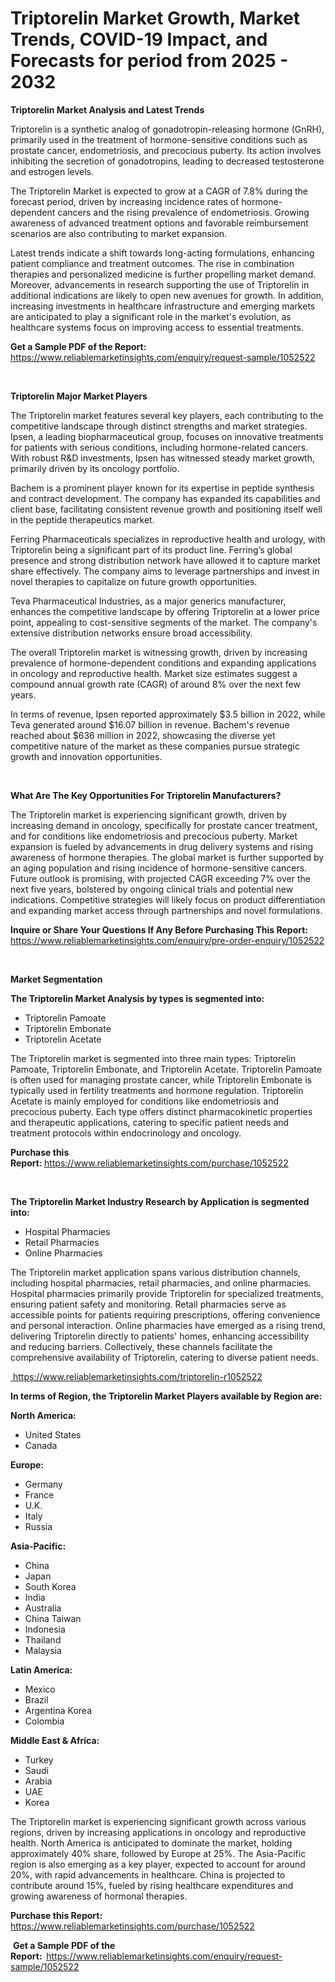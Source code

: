 <p><h1>Triptorelin Market Growth, Market Trends, COVID-19 Impact, and Forecasts for period from 2025 - 2032</h1></p><p><strong>Triptorelin Market Analysis and Latest Trends</strong></p>
<p><p>Triptorelin is a synthetic analog of gonadotropin-releasing hormone (GnRH), primarily used in the treatment of hormone-sensitive conditions such as prostate cancer, endometriosis, and precocious puberty. Its action involves inhibiting the secretion of gonadotropins, leading to decreased testosterone and estrogen levels. </p><p>The Triptorelin Market is expected to grow at a CAGR of 7.8% during the forecast period, driven by increasing incidence rates of hormone-dependent cancers and the rising prevalence of endometriosis. Growing awareness of advanced treatment options and favorable reimbursement scenarios are also contributing to market expansion. </p><p>Latest trends indicate a shift towards long-acting formulations, enhancing patient compliance and treatment outcomes. The rise in combination therapies and personalized medicine is further propelling market demand. Moreover, advancements in research supporting the use of Triptorelin in additional indications are likely to open new avenues for growth. In addition, increasing investments in healthcare infrastructure and emerging markets are anticipated to play a significant role in the market's evolution, as healthcare systems focus on improving access to essential treatments.</p></p>
<p><strong>Get a Sample PDF of the Report:&nbsp;</strong> <a href="https://www.reliablemarketinsights.com/enquiry/request-sample/1052522?utm_campaign=2643&utm_medium=2&utm_source=Github&utm_content=ia&utm_term=19042025&utm_id=triptorelin">https://www.reliablemarketinsights.com/enquiry/request-sample/1052522</a></p>
<p>&nbsp;</p>
<p><strong>Triptorelin Major Market Players</strong></p>
<p><p>The Triptorelin market features several key players, each contributing to the competitive landscape through distinct strengths and market strategies. Ipsen, a leading biopharmaceutical group, focuses on innovative treatments for patients with serious conditions, including hormone-related cancers. With robust R&D investments, Ipsen has witnessed steady market growth, primarily driven by its oncology portfolio.</p><p>Bachem is a prominent player known for its expertise in peptide synthesis and contract development. The company has expanded its capabilities and client base, facilitating consistent revenue growth and positioning itself well in the peptide therapeutics market.</p><p>Ferring Pharmaceuticals specializes in reproductive health and urology, with Triptorelin being a significant part of its product line. Ferring’s global presence and strong distribution network have allowed it to capture market share effectively. The company aims to leverage partnerships and invest in novel therapies to capitalize on future growth opportunities.</p><p>Teva Pharmaceutical Industries, as a major generics manufacturer, enhances the competitive landscape by offering Triptorelin at a lower price point, appealing to cost-sensitive segments of the market. The company's extensive distribution networks ensure broad accessibility.</p><p>The overall Triptorelin market is witnessing growth, driven by increasing prevalence of hormone-dependent conditions and expanding applications in oncology and reproductive health. Market size estimates suggest a compound annual growth rate (CAGR) of around 8% over the next few years.</p><p>In terms of revenue, Ipsen reported approximately $3.5 billion in 2022, while Teva generated around $16.07 billion in revenue. Bachem's revenue reached about $636 million in 2022, showcasing the diverse yet competitive nature of the market as these companies pursue strategic growth and innovation opportunities.</p></p>
<p>&nbsp;</p>
<p><strong>What Are The Key Opportunities For Triptorelin Manufacturers?</strong></p>
<p><p>The Triptorelin market is experiencing significant growth, driven by increasing demand in oncology, specifically for prostate cancer treatment, and for conditions like endometriosis and precocious puberty. Market expansion is fueled by advancements in drug delivery systems and rising awareness of hormone therapies. The global market is further supported by an aging population and rising incidence of hormone-sensitive cancers. Future outlook is promising, with projected CAGR exceeding 7% over the next five years, bolstered by ongoing clinical trials and potential new indications. Competitive strategies will likely focus on product differentiation and expanding market access through partnerships and novel formulations.</p></p>
<p><strong>Inquire or Share Your Questions If Any Before Purchasing This Report:</strong> <a href="https://www.reliablemarketinsights.com/enquiry/pre-order-enquiry/1052522?utm_campaign=2643&utm_medium=2&utm_source=Github&utm_content=ia&utm_term=19042025&utm_id=triptorelin">https://www.reliablemarketinsights.com/enquiry/pre-order-enquiry/1052522</a></p>
<p>&nbsp;</p>
<p><strong>Market Segmentation</strong></p>
<p><strong>The Triptorelin Market Analysis by types is segmented into:</strong></p>
<p><ul><li>Triptorelin Pamoate</li><li>Triptorelin Embonate</li><li>Triptorelin Acetate</li></ul></p>
<p><p>The Triptorelin market is segmented into three main types: Triptorelin Pamoate, Triptorelin Embonate, and Triptorelin Acetate. Triptorelin Pamoate is often used for managing prostate cancer, while Triptorelin Embonate is typically used in fertility treatments and hormone regulation. Triptorelin Acetate is mainly employed for conditions like endometriosis and precocious puberty. Each type offers distinct pharmacokinetic properties and therapeutic applications, catering to specific patient needs and treatment protocols within endocrinology and oncology.</p></p>
<p><strong>Purchase this Report:&nbsp;</strong><a href="https://www.reliablemarketinsights.com/purchase/1052522?utm_campaign=2643&utm_medium=2&utm_source=Github&utm_content=ia&utm_term=19042025&utm_id=triptorelin">https://www.reliablemarketinsights.com/purchase/1052522</a></p>
<p>&nbsp;</p>
<p><strong>The Triptorelin Market Industry Research by Application is segmented into:</strong></p>
<p><ul><li>Hospital Pharmacies</li><li>Retail Pharmacies</li><li>Online Pharmacies</li></ul></p>
<p><p>The Triptorelin market application spans various distribution channels, including hospital pharmacies, retail pharmacies, and online pharmacies. Hospital pharmacies primarily provide Triptorelin for specialized treatments, ensuring patient safety and monitoring. Retail pharmacies serve as accessible points for patients requiring prescriptions, offering convenience and personal interaction. Online pharmacies have emerged as a rising trend, delivering Triptorelin directly to patients' homes, enhancing accessibility and reducing barriers. Collectively, these channels facilitate the comprehensive availability of Triptorelin, catering to diverse patient needs.</p></p>
<p><a href="https://www.reliablemarketinsights.com/triptorelin-r1052522?utm_campaign=2643&utm_medium=2&utm_source=Github&utm_content=ia&utm_term=19042025&utm_id=triptorelin">&nbsp;https://www.reliablemarketinsights.com/triptorelin-r1052522</a></p>
<p><strong>In terms of Region, the Triptorelin Market Players available by Region are:</strong></p>
<p>
    <p> <strong> North America: </strong>
        <ul>
            <li>United States</li>
            <li>Canada</li>
        </ul>
        </p> 
    <p> <strong> Europe: </strong>
        <ul>
            <li>Germany</li>
            <li>France</li>
            <li>U.K.</li>
            <li>Italy</li>
            <li>Russia</li>
        </ul>
        </p> 
    <p> <strong> Asia-Pacific: </strong>
        <ul>
            <li>China</li>
            <li>Japan</li>
            <li>South Korea</li>
            <li>India</li>
            <li>Australia</li>
            <li>China Taiwan</li>
            <li>Indonesia</li>
            <li>Thailand</li>
            <li>Malaysia</li>
        </ul>
        </p> 
    <p> <strong> Latin America: </strong>
        <ul>
            <li>Mexico</li>
            <li>Brazil</li>
            <li>Argentina Korea</li>
            <li>Colombia</li>
        </ul>
        </p> 
    <p> <strong> Middle East & Africa: </strong>
        <ul>
            <li>Turkey</li>
            <li>Saudi</li>
            <li>Arabia</li>
            <li>UAE</li>
            <li>Korea</li>
        </ul>
    </p>
    </p>
<p><p>The Triptorelin market is experiencing significant growth across various regions, driven by increasing applications in oncology and reproductive health. North America is anticipated to dominate the market, holding approximately 40% share, followed by Europe at 25%. The Asia-Pacific region is also emerging as a key player, expected to account for around 20%, with rapid advancements in healthcare. China is projected to contribute around 15%, fueled by rising healthcare expenditures and growing awareness of hormonal therapies.</p></p>
<p><strong>Purchase this Report: </strong><a href="https://www.reliablemarketinsights.com/purchase/1052522?utm_campaign=2643&utm_medium=2&utm_source=Github&utm_content=ia&utm_term=19042025&utm_id=triptorelin">https://www.reliablemarketinsights.com/purchase/1052522</a></p>
<p>&nbsp;<strong>Get a Sample PDF of the Report:&nbsp;&nbsp;</strong><a href="https://www.reliablemarketinsights.com/enquiry/request-sample/1052522?utm_campaign=2643&utm_medium=2&utm_source=Github&utm_content=ia&utm_term=19042025&utm_id=triptorelin">https://www.reliablemarketinsights.com/enquiry/request-sample/1052522</a></p>
<p><strong></strong></p>
<p><p></p><p></p><p></p></p>